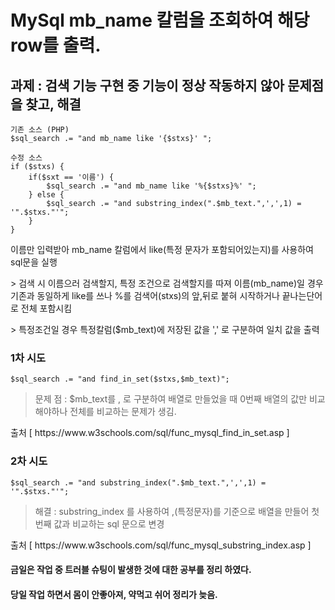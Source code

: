 # MySql mb_name 칼럼을 조회하여 해당 row를 출력.

## 과제 : 검색 기능 구현 중 기능이 정상 작동하지 않아 문제점을 찾고, 해결

```
기존 소스 (PHP)
$sql_search .= "and mb_name like '{$stxs}' ";

수정 소스
if ($stxs) { 
    if($sxt == '이름') {
        $sql_search .= "and mb_name like '%{$stxs}%' ";
    } else {
        $sql_search .= "and substring_index(".$mb_text.",',',1) = '".$stxs."'";
    }
}
```
<p> 이름만 입력받아 mb_name 칼럼에서 like(특정 문자가 포함되어있는지)를 사용하여 sql문을 실행</p>
<p> > 검색 시 이름으러 검색할지, 특정 조건으로 검색할지를 따져 이름(mb_name)일 경우 기존과 동일하게 like를 쓰나 %를 검색어(stxs)의 앞,뒤로 붙혀 시작하거나 끝나는단어로 전체 포함시킴 </p>
<p> > 특정조건일 경우 특정칼럼($mb_text)에 저장된 값을 ',' 로 구분하여 일치 값을 출력 </p>

### 1차 시도
```
$sql_search .= "and find_in_set($stxs,$mb_text)";
```
> 문제 점 : $mb_text를 , 로 구분하여 배열로 만들었을 때 0번째 배열의 값만 비교해야하나 전체를 비교하는 문제가 생김.
<p> 출처 [ https://www.w3schools.com/sql/func_mysql_find_in_set.asp ] </p>

### 2차 시도
```
$sql_search .= "and substring_index(".$mb_text.",',',1) = '".$stxs."'";
```
> 해결 : substring_index 를 사용하여 ,(특정문자)를 기준으로 배열을 만들어 첫번째 값과 비교하는 sql 문으로 변경
<p> 출처 [ https://www.w3schools.com/sql/func_mysql_substring_index.asp ]</p>


#### 금일은 작업 중 트러블 슈팅이 발생한 것에 대한 공부를 정리 하였다.
#### 당일 작업 하면서 몸이 안좋아져, 약먹고 쉬어 정리가 늦음.